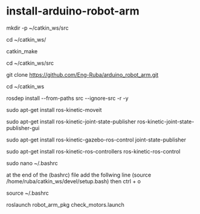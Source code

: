 # install-arduino-robot-arm
mkdir -p ~/catkin_ws/src

cd ~/catkin_ws/

catkin_make

cd ~/catkin_ws/src

git clone https://github.com/Eng-Ruba/arduino_robot_arm.git 

cd ~/catkin_ws

rosdep install --from-paths src --ignore-src -r -y

sudo apt-get install ros-kinetic-moveit

sudo apt-get install ros-kinetic-joint-state-publisher ros-kinetic-joint-state-publisher-gui

sudo apt-get install ros-kinetic-gazebo-ros-control joint-state-publisher

sudo apt-get install ros-kinetic-ros-controllers ros-kinetic-ros-control

sudo nano ~/.bashrc

at the end of the (bashrc) file add the follwing line
(source /home/ruba/catkin_ws/devel/setup.bash)
then 
ctrl + o

source ~/.bashrc

roslaunch robot_arm_pkg check_motors.launch




